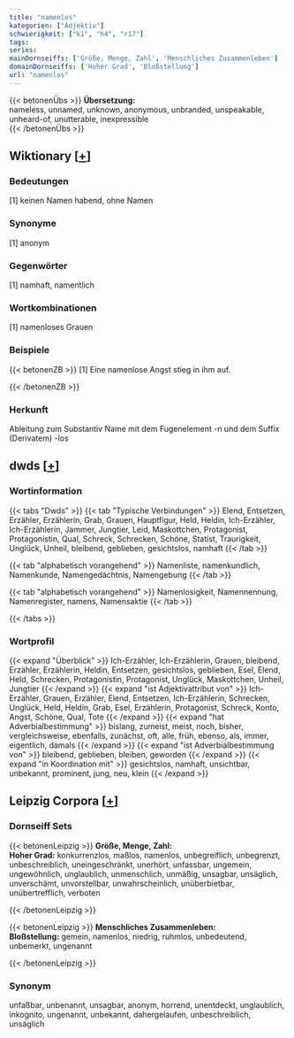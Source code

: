 ```yaml
---
title: "namenlos"
kategorien: ["Adjektiv"]
schwierigkeit: ["k1", "h4", "r17"]
tags:
series:
mainDornseiffs: ['Größe, Menge, Zahl', 'Menschliches Zusammenleben']
domainDornseiffs: ['Hoher Grad', 'Bloßstellung']
url: "namenlos"
---
```


{{< betonenÜbs >}}
**Übersetzung:**  
nameless, unnamed, unknown, anonymous, unbranded, unspeakable, unheard-of, unutterable, inexpressible  
{{< /betonenÜbs >}}

## Wiktionary [[+](https://de.wiktionary.org/wiki/namenlos)]

### Bedeutungen
[1] keinen Namen habend, ohne Namen  

### Synonyme
[1] anonym  

### Gegenwörter
[1] namhaft, namentlich  

### Wortkombinationen
[1] namenloses Grauen  

### Beispiele
{{< betonenZB >}}
[1] Eine namenlose Angst stieg in ihm auf.  

{{< /betonenZB >}}
### Herkunft
Ableitung zum Substantiv Name mit dem Fugenelement -n und dem Suffix (Derivatem) -los  



## dwds [[+](https://www.dwds.de/wb/namenlos)]

### Wortinformation
{{< tabs "Dwds" >}}
{{< tab "Typische Verbindungen" >}}
Elend, Entsetzen, Erzähler, Erzählerin, Grab, Grauen, Hauptfigur, Held, Heldin, Ich-Erzähler, Ich-Erzählerin, Jammer, Jungtier, Leid, Maskottchen, Protagonist, Protagonistin, Qual, Schreck, Schrecken, Schöne, Statist, Traurigkeit, Unglück, Unheil, bleibend, geblieben, gesichtslos, namhaft
{{< /tab >}}

{{< tab "alphabetisch vorangehend" >}}
Namenliste, namenkundlich, Namenkunde, Namengedächtnis, Namengebung
{{< /tab >}}

{{< tab "alphabetisch vorangehend" >}}
Namenlosigkeit, Namennennung, Namenregister, namens, Namensaktie
{{< /tab >}}

{{< /tabs >}}

### Wortprofil
{{< expand "Überblick" >}} Ich-Erzähler, Ich-Erzählerin, Grauen, bleibend, Erzähler, Erzählerin, Heldin, Entsetzen, gesichtslos, geblieben, Esel, Elend, Held, Schrecken, Protagonistin, Protagonist, Unglück, Maskottchen, Unheil, Jungtier {{< /expand >}}
{{< expand "ist Adjektivattribut von" >}} Ich-Erzähler, Grauen, Erzähler, Elend, Entsetzen, Ich-Erzählerin, Schrecken, Unglück, Held, Heldin, Grab, Esel, Erzählerin, Protagonist, Schreck, Konto, Angst, Schöne, Qual, Tote {{< /expand >}}
{{< expand "hat Adverbialbestimmung" >}} bislang, zumeist, meist, noch, bisher, vergleichsweise, ebenfalls, zunächst, oft, alle, früh, ebenso, als, immer, eigentlich, damals {{< /expand >}}
{{< expand "ist Adverbialbestimmung von" >}} bleibend, geblieben, bleiben, geworden {{< /expand >}}
{{< expand "in Koordination mit" >}} gesichtslos, namhaft, unsichtbar, unbekannt, prominent, jung, neu, klein {{< /expand >}}

## Leipzig Corpora [[+](https://corpora.uni-leipzig.de/en/res?word=namenlos&corpusId=deu_newscrawl-public_2018)]

### Dornseiff Sets
{{< betonenLeipzig >}}
**Größe, Menge, Zahl:**  
**Hoher Grad:** konkurrenzlos, maßlos, namenlos, unbegreiflich, unbegrenzt, unbeschreiblich, uneingeschränkt, unerhört, unfassbar, ungemein, ungewöhnlich, unglaublich, unmenschlich, unmäßig, unsagbar, unsäglich, unverschämt, unvorstellbar, unwahrscheinlich, unüberbietbar, unübertrefflich, verboten  

{{< /betonenLeipzig >}}


{{< betonenLeipzig >}}
**Menschliches Zusammenleben:**  
**Bloßstellung:** gemein, namenlos, niedrig, ruhmlos, unbedeutend, unbemerkt, ungenannt  

{{< /betonenLeipzig >}}

### Synonym
unfaßbar, unbenannt, unsagbar, anonym, horrend, unentdeckt, unglaublich, inkognito, ungenannt, unbekannt, dahergelaufen, unbeschreiblich, unsäglich

